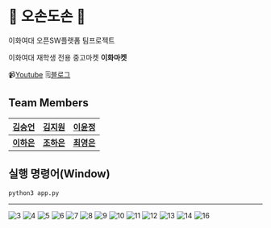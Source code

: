# 🏡 오손도손 🏡
이화여대 오픈SW플랫폼 팀프로젝트

이화여대 재학생 전용 중고마켓 __이화마켓__

📹[Youtube](https://youtu.be/lsCFnpDUI3k) 🗒️[블로그](https://oson-doson-osp.tistory.com/)

## Team Members
|[김승언](https://github.com/seung-eon)| [김지원](https://github.com/geeoneee) |[이윤정](https://github.com/nzeong)|
|------|---|---|
|__[이하은](https://github.com/haeunia)__|__[조하은](https://github.com/haeun228)__|__[최영은](https://github.com/youngeun-0)__|

## 실행 명령어(Window)
```
python3 app.py
```

---

![3](https://github.com/O-Son-Do-Son/ewha-market-final/assets/77961304/beee5723-ead1-48db-975d-a770769c5c68)
![4](https://github.com/O-Son-Do-Son/ewha-market-final/assets/77961304/f80ab1c0-8440-43be-b84e-ecb26ecdf43e)
![5](https://github.com/O-Son-Do-Son/ewha-market-final/assets/77961304/96cf3798-e273-47ad-8e16-ab9bfc6d924e)
![6](https://github.com/O-Son-Do-Son/ewha-market-final/assets/77961304/13a487a0-f643-4a4c-bdc1-d1aa6f49c141)
![7](https://github.com/O-Son-Do-Son/ewha-market-final/assets/77961304/0a629727-1dc0-4c4c-a6a9-32275f31840a)
![8](https://github.com/O-Son-Do-Son/ewha-market-final/assets/77961304/05d1b53f-097a-4519-8d6b-daf72bd624d0)
![9](https://github.com/O-Son-Do-Son/ewha-market-final/assets/77961304/bc84f786-6400-4c54-a733-70ef01c8f085)
![10](https://github.com/O-Son-Do-Son/ewha-market-final/assets/77961304/0378e847-d458-4281-967e-09d63a7e7653)
![11](https://github.com/O-Son-Do-Son/ewha-market-final/assets/77961304/aef8ccdf-5b3e-424a-b2b8-ffca79a69402)
![12](https://github.com/O-Son-Do-Son/ewha-market-final/assets/77961304/71cebcd2-ef43-492f-8031-9e60d1ba826f)
![13](https://github.com/O-Son-Do-Son/ewha-market-final/assets/77961304/de154418-4828-4fb1-a22f-c441f4a008ce)
![14](https://github.com/O-Son-Do-Son/ewha-market-final/assets/77961304/4018861c-fc79-4003-9190-a8265b05dc48)
![16](https://github.com/O-Son-Do-Son/ewha-market-final/assets/77961304/940be3a7-5306-47ab-a445-38d2ead3cfdc)

